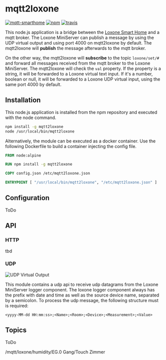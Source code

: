# mqtt2loxone

[![mqtt-smarthome](https://img.shields.io/badge/mqtt-smarthome-blue.svg?style=flat-square)](https://github.com/mqtt-smarthome/mqtt-smarthome)
[![npm](https://img.shields.io/npm/v/mqtt2loxone.svg?style=flat-square)](https://www.npmjs.com/package/mqtt2loxone)
[![travis](https://img.shields.io/travis/claudiospizzi/mqtt2loxone.svg?style=flat-square)](https://travis-ci.org/claudiospizzi/mqtt2loxone)

This node.js application is a bridge between the [Loxone Smart Home] and a mqtt
broker. The Loxone MiniServer can publish a message by using the UDP virtual
output and using port 4000 on mqtt2loxone by default. The mqtt2loxone will
**publish** the message afterwards to the mqtt broker.

On the other way, the mqtt2loxone will **subscribe** to the topic `loxone/set/#`
and forward all messages received from the mqtt broker to the Loxone MiniServer.
The mqtt2loxone will check the `val` property. If the property is a string, it
will be forwarded to a Loxone virtual text input. If it's a number, boolean or
null, it will be forwarded to a Loxone UDP virtual input, using the same port
4000 by default.

## Installation

This node.js application is installed from the npm repository and executed with
the node command.

```bash
npm install -g mqtt2loxone
node /usr/local/bin/mqtt2loxone
```

Alternatively, the module can be executed as a docker container. Use the
following Dockerfile to build a container injecting the config file.

```dockerfile
FROM node:alpine

RUN npm install -g mqtt2loxone

COPY config.json /etc/mqtt2loxone.json

ENTRYPOINT [ "/usr/local/bin/mqtt2loxone", "/etc/mqtt2loxone.json" ]
```

## Configuration

ToDo

## API

### HTTP

tbd

### UDP

![UDP Virtual Output](https://github.com/claudiospizzi/mqtt2loxone/blob/master/assets/loxone-virtualoutput-udp.png?raw=true)

This module contains a udp api to receive udp datagrams from the Loxone
MiniServer logger component. The loxone logger component always has the prefix
with date and time as well as the source device name, separated by a semicolon.
To process the udp message, the following structure must is required:

`<yyyy-MM-dd HH:mm:ss>;<Name>;<Room>;<Device>;<Measurement>;<Value>`

## Topics

ToDo

[Loxone Smart Home]: https://www.loxone.com/
/mqtt/loxone/humidity/EG.0 Gang/Touch Zimmer